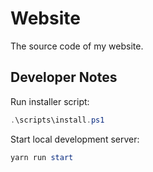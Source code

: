 # Website

The source code of my website.

## Developer Notes

Run installer script:

```powershell
.\scripts\install.ps1
```

Start local development server:

```powershell
yarn run start
```
